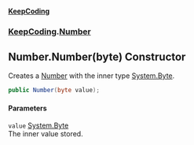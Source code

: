 #### [KeepCoding](index.md 'index')
### [KeepCoding](KeepCoding.md 'KeepCoding').[Number](KeepCoding_Number.md 'KeepCoding.Number')
## Number.Number(byte) Constructor
Creates a [Number](KeepCoding_Number.md 'KeepCoding.Number') with the inner type [System.Byte](https://docs.microsoft.com/en-us/dotnet/api/System.Byte 'System.Byte').  
```csharp
public Number(byte value);
```
#### Parameters
<a name='KeepCoding_Number_Number(byte)_value'></a>
`value` [System.Byte](https://docs.microsoft.com/en-us/dotnet/api/System.Byte 'System.Byte')  
The inner value stored.
  
